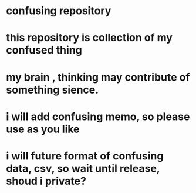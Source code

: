 # confusing repository
# this repository is collection of my confused thing
# my brain , thinking may contribute of something sience.
# i will add confusing memo, so please use as you like
# i will future format of confusing data, csv, so wait until release, shoud i private?

